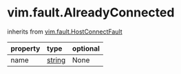 vim.fault.AlreadyConnected
==========================
inherits from [vim.fault.HostConnectFault](docs/vim.fault.HostConnectFault.md)

| property | type | optional |
|:---------|:-----|:---------|
| name | [string](string.md "string") | None |
